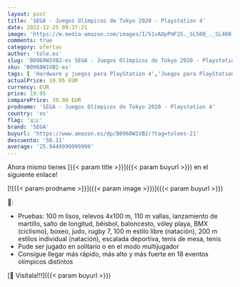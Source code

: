 ```yaml
---
layout: post
title: 'SEGA - Juegos Olímpicos de Tokyo 2020 - Playstation 4'
date: 2022-12-25 09:37:21
image: 'https://m.media-amazon.com/images/I/51vADpPHF2S._SL500_._SL400_.jpg'
comments: true
category: ofertas
author: 'tole.es'
slug: 'B0968W1VB2-es SEGA - Juegos Olímpicos de Tokyo 2020 - Playstation 4'
sku: 'B0968W1VB2-es'
tags: [ 'Hardware y juegos para PlayStation 4','Juegos para PlayStation 4','Videojuegos','playstation','sega','🇪🇸', ]
actualPrice: 19.95 EUR
currency: EUR
price: 19.95
comparePrice: 39.99 EUR
prodname: 'SEGA - Juegos Olímpicos de Tokyo 2020 - Playstation 4'
country: 'es'
flag: '🇪🇸'
brand: 'SEGA'
buyurl: 'https://www.amazon.es/dp/B0968W1VB2/?tag=tolees-21'
descuento: '50.11'
average: '25.9449999999999'
---
```


Ahora mismo tienes [{{< param title >}}]({{< param buyurl >}}) en el siguiente enlace!

[![{{< param prodname >}}]({{< param image >}})]({{< param buyurl >}})

🔎:

- Pruebas: 100 m lisos, relevos 4x100 m, 110 m vallas, lanzamiento de martillo, salto de longitud, béisbol, baloncesto, vóley playa, BMX (ciclismo), boxeo, judo, rugby 7, 100 m estilo libre (natación), 200 m estilos individual (natación), escalada deportiva, tenis de mesa, tenis
- Pude ser jugado en solitario o en el modo multijugador
- Consigue llegar más rápido, más alto y más fuerte en 18 eventos olímpicos distintos

[🛒 Visítala!!!]({{< param buyurl >}})

